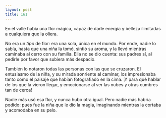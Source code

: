 ```yaml
---
layout: post
title: 161
---
```


En el valle había una flor mágica, capaz de darle energía y belleza ilimitadas a cualquiera que la oliera.

No era un _tipo_ de flor: era una sola, única en el mundo. Por ende, nadie lo sabía, hasta que una niña la tomó, sintió su aroma, y la llevó mientras caminaba al cerro con su familia. Ella no se dio cuenta: sus padres sí, al pedirle por favor que subiera más despacio.

También lo notaron todas las personas con las que se cruzaron. El entusiasmo de la niña, y su mirada sonriente al caminar, los impresionaba tanto como el paisaje que habían fotografiado en la cima. ¡Y para qué hablar de los que la vieron llegar, y emocionarse al ver las nubes y otras cumbres tan de cerca!

Nadie más usó esa flor, y nunca hubo otra igual. Pero nadie más habría podido: pues fue la niña que le dio la magia, imaginando mientras la cortaba y acomodaba en su pelo.
